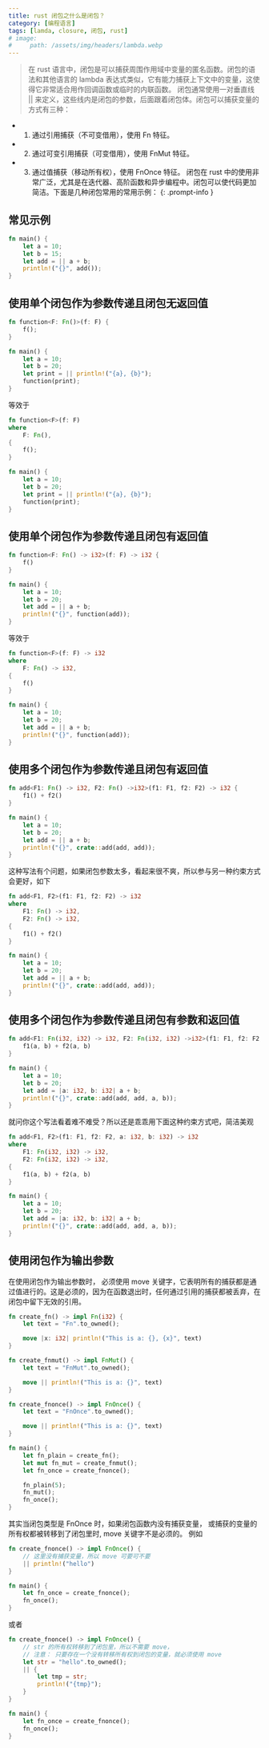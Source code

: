 ```yaml
---
title: rust 闭包之什么是闭包？
category: [编程语言]
tags: [lamda, closure, 闭包, rust]
# image:
#     path: /assets/img/headers/lambda.webp
---
```


> 在 rust 语言中，闭包是可以捕获周围作用域中变量的匿名函数。闭包的语法和其他语言的 lambda 表达式类似，它有能力捕获上下文中的变量，这使得它非常适合用作回调函数或临时的内联函数。 
闭包通常使用一对垂直线 || 来定义，这些线内是闭包的参数，后面跟着闭包体。闭包可以捕获变量的方式有三种： 
- 1. 通过引用捕获（不可变借用），使用 Fn 特征。 
- 2. 通过可变引用捕获（可变借用），使用 FnMut 特征。 
- 3. 通过值捕获（移动所有权），使用 FnOnce 特征。 
闭包在 rust 中的使用非常广泛，尤其是在迭代器、高阶函数和异步编程中。闭包可以使代码更加简洁。下面是几种闭包常用的常用示例：
{: .prompt-info }

## 常见示例

```rust
fn main() {
    let a = 10;
    let b = 15;
    let add = || a + b;
    println!("{}", add());
}
```

## 使用单个闭包作为参数传递且闭包无返回值
```rust
fn function<F: Fn()>(f: F) {
    f();
}

fn main() {
    let a = 10;
    let b = 20;
    let print = || println!("{a}, {b}");
    function(print);
}
```
等效于
```rust
fn function<F>(f: F)
where
    F: Fn(),
{
    f();
}

fn main() {
    let a = 10;
    let b = 20;
    let print = || println!("{a}, {b}");
    function(print);
}
```

## 使用单个闭包作为参数传递且闭包有返回值
```rust
fn function<F: Fn() -> i32>(f: F) -> i32 {
    f()
}

fn main() {
    let a = 10;
    let b = 20;
    let add = || a + b;
    println!("{}", function(add));
}
```
等效于
```rust
fn function<F>(f: F) -> i32
where
    F: Fn() -> i32,
{
    f()
}

fn main() {
    let a = 10;
    let b = 20;
    let add = || a + b;
    println!("{}", function(add));
}
```

## 使用多个闭包作为参数传递且闭包有返回值
```rust
fn add<F1: Fn() -> i32, F2: Fn() ->i32>(f1: F1, f2: F2) -> i32 {
    f1() + f2()
}

fn main() {
    let a = 10;
    let b = 20;
    let add = || a + b;
    println!("{}", crate::add(add, add));
}
```
这种写法有个问题，如果闭包参数太多，看起来很不爽，所以参与另一种约束方式会更好，如下
```rust
fn add<F1, F2>(f1: F1, f2: F2) -> i32
where
    F1: Fn() -> i32,
    F2: Fn() -> i32,
{
    f1() + f2()
}

fn main() {
    let a = 10;
    let b = 20;
    let add = || a + b;
    println!("{}", crate::add(add, add));
}
```

## 使用多个闭包作为参数传递且闭包有参数和返回值
```rust
fn add<F1: Fn(i32, i32) -> i32, F2: Fn(i32, i32) ->i32>(f1: F1, f2: F2, a: i32, b: i32) -> i32 {
    f1(a, b) + f2(a, b)
}

fn main() {
    let a = 10;
    let b = 20;
    let add = |a: i32, b: i32| a + b;
    println!("{}", crate::add(add, add, a, b));
}
```
就问你这个写法看着难不难受？所以还是乖乖用下面这种约束方式吧，简洁美观

```rust
fn add<F1, F2>(f1: F1, f2: F2, a: i32, b: i32) -> i32
where
    F1: Fn(i32, i32) -> i32,
    F2: Fn(i32, i32) -> i32,
{
    f1(a, b) + f2(a, b)
}

fn main() {
    let a = 10;
    let b = 20;
    let add = |a: i32, b: i32| a + b;
    println!("{}", crate::add(add, add, a, b));
}
```

## 使用闭包作为输出参数

在使用闭包作为输出参数时， 必须使用 move 关键字，它表明所有的捕获都是通过值进行的。这是必须的，因为在函数退出时，任何通过引用的捕获都被丢弃，在闭包中留下无效的引用。

```rust
fn create_fn() -> impl Fn(i32) {
    let text = "Fn".to_owned();

    move |x: i32| println!("This is a: {}, {x}", text)
}

fn create_fnmut() -> impl FnMut() {
    let text = "FnMut".to_owned();

    move || println!("This is a: {}", text)
}

fn create_fnonce() -> impl FnOnce() {
    let text = "FnOnce".to_owned();

    move || println!("This is a: {}", text)
}

fn main() {
    let fn_plain = create_fn();
    let mut fn_mut = create_fnmut();
    let fn_once = create_fnonce();

    fn_plain(5);
    fn_mut();
    fn_once();
}

```
其实当闭包类型是 FnOnce 时，如果闭包函数内没有捕获变量，
或捕获的变量的所有权都被转移到了闭包里时, move 关键字不是必须的。
例如

```rust
fn create_fnonce() -> impl FnOnce() {
    // 这里没有捕获变量，所以 move 可要可不要
    || println!("hello")
}

fn main() {
    let fn_once = create_fnonce();
    fn_once();
}
```
或者
```rust
fn create_fnonce() -> impl FnOnce() {
    // str 的所有权转移到了闭包里，所以不需要 move，
    // 注意： 只要存在一个没有转移所有权到闭包的变量，就必须使用 move
    let str = "hello".to_owned();
    || {
        let tmp = str;
        println!("{tmp}");
    }
}

fn main() {
    let fn_once = create_fnonce();
    fn_once();
}
```
